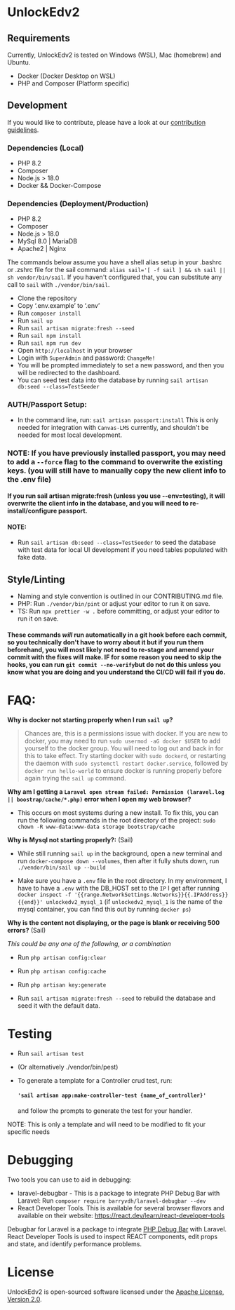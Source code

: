 # UnlockEdv2

## Requirements

Currently, UnlockEdv2 is tested on Windows (WSL), Mac (homebrew) and Ubuntu.

-   Docker (Docker Desktop on WSL)
-   PHP and Composer (Platform specific)

## Development

If you would like to contribute, please have a look at our [contribution guidelines](CONTRIBUTING.md).

### Dependencies (Local)

-   PHP 8.2
-   Composer
-   Node.js > 18.0
-   Docker && Docker-Compose

### Dependencies (Deployment/Production)

-   PHP 8.2
-   Composer
-   Node.js > 18.0
-   MySql 8.0 | MariaDB
-   Apache2 | Nginx

The commands below assume you have a shell alias setup in your .bashrc or .zshrc file for the sail command: `alias sail='[ -f sail ] && sh sail || sh vendor/bin/sail`. If you haven't configured that, you can substitute any call to `sail` with `./vendor/bin/sail`.

-   Clone the repository
-   Copy ‘.env.example’ to ‘.env’
-   Run `composer install`
-   Run `sail up`
-   Run `sail artisan migrate:fresh --seed`
-   Run `sail npm install`
-   Run `sail npm run dev`
-   Open `http://localhost` in your browser
-   Login with `SuperAdmin` and password: `ChangeMe!`
-   You will be prompted immediately to set a new password, and then you will be redirected to the dashboard.
-   You can seed test data into the database by running `sail artisan db:seed --class=TestSeeder`

### AUTH/Passport Setup:

-   In the command line, run: `sail artisan passport:install`
    This is only needed for integration with `Canvas-LMS` currently, and shouldn't be needed for most local development.

### NOTE: If you have previously installed passport, you may need to add a `--force` flag to the command to overwrite the existing keys. (you will still have to manually copy the new client info to the .env file)

#### If you run sail artisan migrate:fresh (unless you use --env=testing), it will overwrite the client info in the database, and you will need to re-install/configure passport.

#### NOTE:

-   Run `sail artisan db:seed --class=TestSeeder` to seed the database with test data for local UI development if you need tables populated with fake data.

## Style/Linting

-   Naming and style convention is outlined in our CONTRIBUTING.md file.
-   PHP: Run `./vendor/bin/pint` or adjust your editor to run it on save.
-   TS: Run `npx prettier -w .` before committing, or adjust your editor to run it on save.

#### These commands _will_ run automatically in a git hook before each commit, so you technically don't have to worry about it but if you run them beforehand, you will most likely not need to re-stage and amend your commit with the fixes will make. IF for some reason you need to skip the hooks, you can run `git commit --no-verify`but do not do this unless you know what you are doing and you understand the CI/CD will fail if you do.

# FAQ:

**Why is docker not starting properly when I run `sail up`?**

> Chances are, this is a permissions issue with docker. If you are new to docker, you may need to run `sudo usermod -aG docker $USER`
> to add yourself to the docker group. You will need to log out and back in for this to take effect.
> Try starting docker with `sudo dockerd`, or restarting the daemon with `sudo systemctl restart docker.service`, followed by `docker run hello-world`
> to ensure docker is running properly before again trying the `sail up` command.

**Why am I getting a `Laravel open stream failed: Permission (laravel.log || boostrap/cache/*.php)` error when I open my web browser?**

-   This occurs on most systems during a new install. To fix this, you can run the following commands in the root directory of the project:
    `sudo chown -R www-data:www-data storage bootstrap/cache`

**Why is Mysql not starting properly?:** (Sail)

-   While still running `sail up` in the background, open a new terminal and run `docker-compose down --volumes`, then after it fully shuts down, run `./vendor/bin/sail up --build`

-   Make sure you have a `.env` file in the root directory. In my environment, I have to have a `.env` with the DB_HOST set to the `IP` I get after running `docker inspect -f '{{range.NetworkSettings.Networks}}{{.IPAddress}}{{end}}' unlockedv2_mysql_1` (if `unlockedv2_mysql_1` is the name of the mysql container, you can find this out by running `docker ps`)

**Why is the content not displaying, or the page is blank or receiving 500 errors?** (Sail)

_This could be any one of the following, or a combination_

-   Run `php artisan config:clear`
-   Run `php artisan config:cache`

-   Run `php artisan key:generate`

-   Run `sail artisan migrate:fresh --seed` to rebuild the database and seed it with the default data.

# Testing

-   Run `sail artisan test`
-   (Or alternatively ./vendor/bin/pest)

-   To generate a template for a Controller crud test, run:
    #### `'sail artisan app:make-controller-test {name_of_controller}'`
    and follow the prompts to generate the test for your handler.

NOTE: This is only a template and will need to be modified to fit your specific needs

# Debugging

Two tools you can use to aid in debugging:

-   laravel-debugbar - This is a package to integrate PHP Debug Bar with Laravel: Run `composer require barryvdh/laravel-debugbar --dev`
-   React Developer Tools. This is available for several browser flavors and available on their website: https://react.dev/learn/react-developer-tools

Debugbar for Laravel is a package to integrate [PHP Debug Bar](http://phpdebugbar.com/) with Laravel. React Developer Tools is used to inspect REACT components, edit props and state, and identify performance problems.

# License

UnlockEdv2 is open-sourced software licensed under the [Apache License, Version 2.0](https://opensource.org/license/apache-2-0/).
